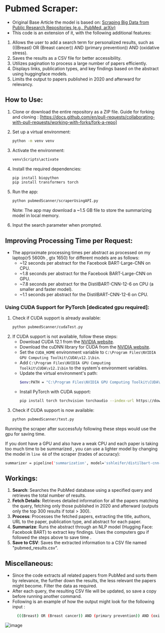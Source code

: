 # Pubmed Scraper:

- Original Base Article the model is based on: [Scraping Big Data from Public Research Repositories (e.g., PubMed, arXiv)](https://medium.com/@kliang933/scraping-big-data-from-public-research-repositories-e-g-pubmed-arxiv-2-488666f6f29b)
- This code is an extension of it, with the following additional features:

1. Allows the user to add a search term for personalized results, such as (((Breast) OR (Breast cancer)) AND (primary prevention)) AND (oxidative stress).
2. Saves the results as a CSV file for better accessibility.
3. Utilizes pagination to process a large number of papers efficiently.
4. Displays links, publication types, and key findings based on the abstract using huggingface models.
5. Limits the output to papers published in 2020 and afterward for relevancy.

## How to Use:

1. Clone or download the entire repository as a ZIP file. Guide for forking and cloning : [https://docs.github.com/en/pull-requests/collaborating-with-pull-requests/working-with-forks/fork-a-repo]
2. Set up a virtual environment:
    ```bash
    python -m venv venv
    ```
3. Activate the environment:
    ```bash
    venv\Scripts\activate
    ```
4. Install the required dependencies:
    ```bash
    pip install biopython
    pip install transformers torch
    ```
5. Run the app:
    ```bash
    python pubmedScanner/scraperUsingAPI.py
    ```
    Note: The app may download a ~1.5 GB file to store the summarizing model in local memory.

6. Input the search parameter when prompted.

## Improving Processing Time per Request:

- The approximate processing times per abstract as processed on my laptop(r5 5600h , gtx 1650) for different models  are as follows:
    - ~12 seconds per abstract for the Facebook BART-Large-CNN on CPU.
    - ~1.8 seconds per abstract for the Facebook BART-Large-CNN on GPU.
    - ~7.8 seconds per abstract for the DistilBART-CNN-12-6 on CPU (a smaller and faster model).
    - ~1.1 seconds per abstract for the DistilBART-CNN-12-6 on CPU.

### Using CUDA Support for PyTorch [dedicated gpu required]:

1. Check if CUDA support is already available:
    ```bash
    python pubmedScanner/cudaTest.py
    ```
2. If CUDA support is not available, follow these steps:
    - Download CUDA 12.1 from the [NVIDIA website](https://developer.nvidia.com/cuda-12-1-0-download-archive).
    - Download the cuDNN library for CUDA from the [NVIDIA website](https://developer.nvidia.com/cudnn).
    - Set the `CUDA_HOME` environment variable to `C:\Program Files\NVIDIA GPU Computing Toolkit\CUDA\v12.1\bin`.
    - Add `C:\Program Files\NVIDIA GPU Computing Toolkit\CUDA\v12.1\bin` to the system's environment variables.
    - Update the virtual environment's path:
        ```bash
        $env:PATH = "C:\Program Files\NVIDIA GPU Computing Toolkit\CUDA\v12.1\bin;$env:PATH"
        ```
    - Install PyTorch with CUDA support:
        ```bash
        pip install torch torchvision torchaudio --index-url https://download.pytorch.org/whl/cu121
        ```
3. Check if CUDA support is now available:
    ```bash
    python pubmedScanner/test.py
    ```
Running the scraper after successfuly following these steps would use the gpu for saving time.

If you dont have a GPU and also have a weak CPU and each paper is taking too much time to be summarized , you can use a lighter model by changing the model in `line 68` of the scraper (trades of accuracy):
```bash
summarizer = pipeline('summarization', model='sshleifer/distilbart-cnn-12-6', device=0 if torch.cuda.is_available() else -1)
```

## Workings:

1. **Search**: Searches the PubMed database using a specified query and retrieves the total number of results.
2. **Fetch Details**: Retrieves detailed information for all the papers matching the query, fetching only those published in 2020 and afterward (outputs only the top 300 results if total > 300).
3. **Process**: Processes the fetched papers, extracting the title, authors, URL to the paper, publication type, and abstract for each paper.
4. **Summarize**: Runs the abstract through an NLP model (Hugging Face: Facebook BART) to extract key findings. Uses the computers gpu if followed the steps above to save time .
5. **Save to CSV**: Saves the extracted information to a CSV file named "pubmed_results.csv".

## Miscellaneous:

- Since the code extracts all related papers from PubMed and sorts them by relevance, the further down the results, the less relevant the papers might become. Filter the data as required.
- After each query, the resulting CSV file will be updated, so save a copy before running another command.
- Following is an example of how the output might look for the following input :
   ```bash
     (((Breast) OR (Breast cancer)) AND (primary prevention)) AND (oxidative stress) 
   ```
![image](https://github.com/Yash-29-10-2003/ohslBCDA/assets/89728102/80797f8f-bbad-4a46-a3e1-e144189c07ba)
